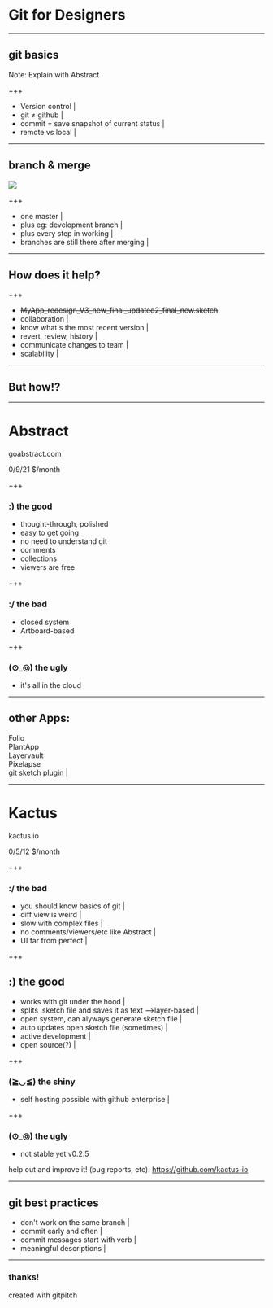# Git for Designers

---

## git basics 

Note:
Explain with Abstract

+++

- Version control |
- git ≠ github |
- commit = save snapshot of current status |
- remote vs local |

---

## branch & merge
![](http://palo-it.com/wp-content/uploads/Feature-Branch.png)

+++

- one master |
- plus eg: development branch |
- plus every step in working |
- branches are still there after merging |

---

## How does it help?

+++

- ~~MyApp_redesign_V3_new_final_updated2_final_new.sketch~~ 
- collaboration |
- know what's the most recent version |
- revert, review, history |
- communicate changes to team |
- scalability |

---

## But how!?

---

# Abstract
goabstract.com 

0/9/21 $/month 

+++

### :) the good
- thought-through, polished 
- easy to get going
- no need to understand git
- comments
- collections
- viewers are free

+++

###  :/ the bad
- closed system
- Artboard-based

+++

### (⊙_◎) the ugly
- it's all in the cloud 

---

## other Apps:
Folio  
PlantApp  
Layervault  
Pixelapse  
git sketch plugin |

---

# Kactus
kactus.io

0/5/12 $/month

+++

### :/ the bad
- you should know basics of git |
- diff view is weird |
- slow with complex files |
- no comments/viewers/etc like Abstract |
- UI far from perfect |

+++


## :) the good
- works with git under the hood |
- splits .sketch file and saves it as text -->layer-based |
- open system, can alyways generate sketch file  |
- auto updates open sketch file (sometimes) |
- active development |
- open source(?) |

+++

### (≧◡≦) the shiny
- self hosting possible with github enterprise |

+++

### (⊙_◎) the ugly
- not stable yet v0.2.5 


help out and improve it! (bug reports, etc): https://github.com/kactus-io 

---

## git best practices 
- don't work on the same branch |
- commit early and often |
- commit messages start with verb |
- meaningful descriptions |

---

### thanks!

created with gitpitch